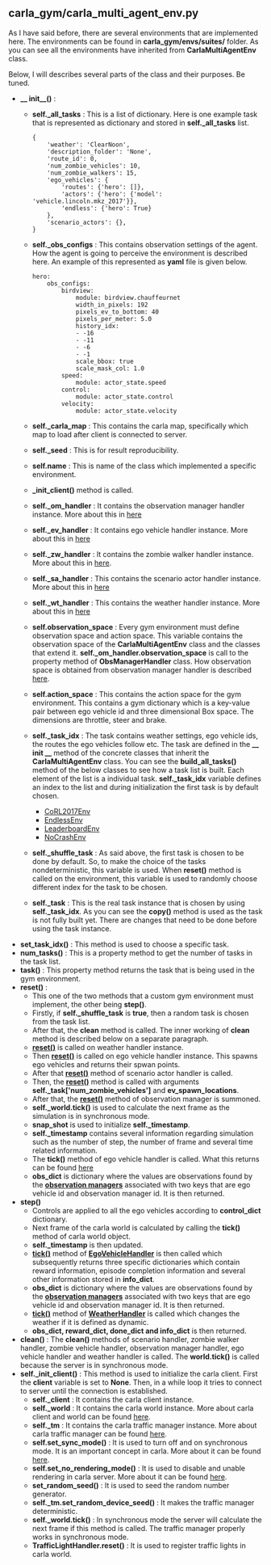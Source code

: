 ## carla_gym/carla_multi_agent_env.py

As I have said before, there are several environments that are implemented here. The environments can be found in **carla_gym/envs/suites/** folder. As you can see all the environments have inherited from **CarlaMultiAgentEnv** class. 

Below, I will describes several parts of the class and their purposes. Be tuned.
- **__ init__()** : 
  - **self._all_tasks** : This is a list of dictionary. Here is one example task that is represented as dictionary and stored in **self._all_tasks** list. 
    
        {
            'weather': 'ClearNoon',
            'description_folder': 'None',
            'route_id': 0,
            'num_zombie_vehicles': 10,
            'num_zombie_walkers': 15,
            'ego_vehicles': {
                'routes': {'hero': []},
                'actors': {'hero': {'model': 'vehicle.lincoln.mkz_2017'}},
                'endless': {'hero': True}
            },
            'scenario_actors': {},
        }
  - **self._obs_configs** : This contains observation settings of the agent. How the agent is going to perceive the environment is described here. An example of this represented as **yaml** file is given below.
    
        hero:
            obs_configs:
                birdview:
                    module: birdview.chauffeurnet
                    width_in_pixels: 192
                    pixels_ev_to_bottom: 40
                    pixels_per_meter: 5.0
                    history_idx:
                    - -16
                    - -11
                    - -6
                    - -1
                    scale_bbox: true
                    scale_mask_col: 1.0
                speed:
                    module: actor_state.speed
                control:
                    module: actor_state.control
                velocity:
                    module: actor_state.velocity
  - **self._carla_map** : This contains the carla map, specifically which map to load after client is connected to server.
  - **self._seed** : This is for result reproducibility.
  - **self.name** : This is name of the class which implemented a specific environment.
  - **_init_client()** method is called.
  - **self._om_handler** : It contains the observation manager handler instance. More about this in [here](core/obs_manager/obs_manager_handler.md)
  - **self._ev_handler** : It contains ego vehicle handler instance.  More about this in [here](core/task_actor/ego_vehicle/ego_vehicle_handler.md)
  - **self._zw_handler** : It contains the zombie walker handler instance. More about this in [here](core/zombie_vehicle/zombie_vehicle_handler.md).
  - **self._sa_handler** : This contains the scenario actor handler instance. More about this in [here](core/task_actor/scenario_actor/scenario_actor_handler.md)
  - **self._wt_handler** : This contains the weather handler instance. More about this in [here](utils/dynamic_weather.md)
  - **self.observation_space** : Every gym environment must define observation space and action space. This variable contains the observation space of the **CarlaMultiAgentEnv** class and the classes that extend it. **self._om_handler.observation_space** is call to the property method of **ObsManagerHandler** class.  How observation space is obtained from observation manager handler is described [here](core/obs_manager/obs_manager_handler.md).
  - **self.action_space** : This contains the action space for the gym environment. This contains a gym dictionary which is a key-value pair between ego vehicle id and three dimensional Box space. The dimensions are throttle, steer and brake.
  - **self._task_idx** : The task contains weather settings, ego vehicle ids, the routes the ego vehicles follow etc. The task are defined in the **__ init __** method of the concrete classes that inherit the **CarlaMultiAgentEnv** class. You can see the **build_all_tasks()** method of the below classes to see how a task list is built. Each element of the list is a individual task. **self._task_idx** variable defines an index to the list and during initialization the first task is by default chosen.

    - [CoRL2017Env](envs/suites/corl2017_env.py)
    - [EndlessEnv](envs/suites/endless_env.py)
    - [LeaderboardEnv](envs/suites/leaderboard_env.py)
    - [NoCrashEnv](envs/suites/nocrash_env.py)
  - **self._shuffle_task** : As said above, the first task is chosen to be done by default. So, to make the choice of the tasks nondeterministic, this variable is used. When **reset()** method is called on the environment, this variable is used to randomly choose different index for the task to be chosen.
  - **self._task** : This is the real task instance that is chosen by using **self._task_idx**. As you can see the **copy()** method is used as the task is not fully built yet. There are changes that need to be done before using the task instance.
- **set_task_idx()** : This method is used to choose a specific task.
- **num_tasks()** : This is a property method to get the number of tasks in the task list.
- **task()** : This property method returns the task that is being used in the gym environment.
- **reset()** : 
  - This one of the two methods that a custom gym environment must implement, the other being **step()**. 
  - Firstly, if **self._shuffle_task** is **true**, then a random task is chosen from the task list. 
  - After that, the **clean** method is called. The inner working of **clean** method is described below on a separate paragraph. 
  - [**reset()**](utils/dynamic_weather.md) is called on weather handler instance. 
  - Then [**reset()**](core/task_actor/ego_vehicle/ego_vehicle_handler.md) is called on ego vehicle handler instance. This spawns ego vehicles and returns their spwan points. 
  - After that [**reset()**](core/task_actor/scenario_actor/scenario_actor_handler.md) method of scenario actor handler is called. 
  - Then, the [**reset()**](core/zombie_vehicle/zombie_vehicle_handler.md) method is called with arguments **self._task['num_zombie_vehicles']** and **ev_spawn_locations**. 
  - After that, the [**reset()**](core/obs_manager/obs_manager_handler.md) method of observation manager is summoned. 
  - **self._world.tick()** is used to calculate the next frame as the simulation is in synchronous mode. 
  - **snap_shot** is used to initialize **self._timestamp**.
  - **self._timestamp** contains several information regarding simulation such as the number of step, the number of frame and several time related information.
  - The **tick()** method of ego vehicle handler is called. What this returns can be found [here](./core/task_actor/ego_vehicle/ego_vehicle_handler.md)
  - **obs_dict** is dictionary where the values are observations found by the [**observation managers**](./core/obs_manager/) associated with two keys that are ego vehicle id and observation manager id. It is then returned.
- **step()**
  - Controls are applied to all the ego vehicles according to **control_dict** dictionary.
  - Next frame of the carla world is calculated by calling the **tick()** method of carla world object.
  - **self._timestamp** is then updated.
  - [**tick()**](./core/task_actor/ego_vehicle/ego_vehicle_handler.md) method of [**EgoVehicleHandler**](./core/task_actor/ego_vehicle/ego_vehicle_handler.py) is then called which subsequently returns three specific dictionaries which contain reward information, episode completion information and several other information stored in **info_dict**.
  - **obs_dict** is dictionary where the values are observations found by the [**observation managers**](./core/obs_manager/) associated with two keys that are ego vehicle id and observation manager id. It is then returned.
  - [**tick()**](./utils/dynamic_weather.md) method of [**WeatherHandler**](./utils/dynamic_weather.py) is called which changes the weather if it is defined as dynamic.
  - **obs_dict, reward_dict, done_dict and info_dict** is then returned.
- **clean()** : The **clean()** methods of scenario handler, zombie walker handler, zombie vehicle handler, observation manager handler, ego vehicle handler and weather handler is called. The **world.tick()** is called because the server is in synchronous mode. 
- **self._init_client()** : This method is used to initialize the carla client. First the **client** variable is set to **None**. Then, in a while loop it tries to connect to server until the connection is established. 
  - **self._client** : It contains the carla client instance.
  - **self._world** : It contains the carla world instance. More about carla client and world can be found [here](https://carla.readthedocs.io/en/0.9.13/core_world/).
  - **self._tm** : It contains the carla traffic manager instance. More about carla traffic manager can be found [here](https://carla.readthedocs.io/en/0.9.13/adv_traffic_manager/).
  - **self.set_sync_mode()** : It is used to turn off and on synchronous mode. It is an important concept in carla. More about it can be found [here](https://carla.readthedocs.io/en/0.9.13/adv_synchrony_timestep/).
  - **self.set_no_rendering_mode()** : It is used to disable and unable rendering in carla server. More about it can be found [here](https://carla.readthedocs.io/en/0.9.13/adv_rendering_options/#no-rendering-mode).
  - **set_random_seed()** : It is used to seed the random number generator.
  - **self._tm.set_random_device_seed()** : It makes the traffic manager deterministic.
  - **self._world.tick()** : In synchronous mode the server will calculate the next frame if this method is called. The traffic manager properly works in synchronous mode.
  - **TrafficLightHandler.reset()** : It is used to register traffic lights in carla world.